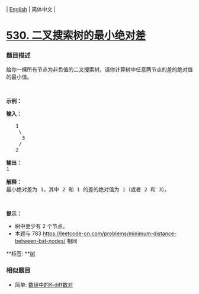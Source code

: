 | [English](README_EN.md) | 简体中文 |

# [530. 二叉搜索树的最小绝对差](https://leetcode-cn.com/problems/minimum-absolute-difference-in-bst)
 ### 题目描述
<p>给你一棵所有节点为非负值的二叉搜索树，请你计算树中任意两节点的差的绝对值的最小值。</p>

<p>&nbsp;</p>

<p><strong>示例：</strong></p>

<pre><strong>输入：</strong>

   1
    \
     3
    /
   2

<strong>输出：</strong>
1

<strong>解释：
</strong>最小绝对差为 1，其中 2 和 1 的差的绝对值为 1（或者 2 和 3）。
</pre>

<p>&nbsp;</p>

<p><strong>提示：</strong></p>

<ul>
	<li>树中至少有 2 个节点。</li>
	<li>本题与 783 <a href="https://leetcode-cn.com/problems/minimum-distance-between-bst-nodes/">https://leetcode-cn.com/problems/minimum-distance-between-bst-nodes/</a> 相同</li>
</ul>

**标签:	**[树](https://leetcode-cn.com/tag/tree) 
 ### 相似题目
- 简单:	[数组中的K-diff数对](https://leetcode-cn.com/problems/k-diff-pairs-in-an-array) 
